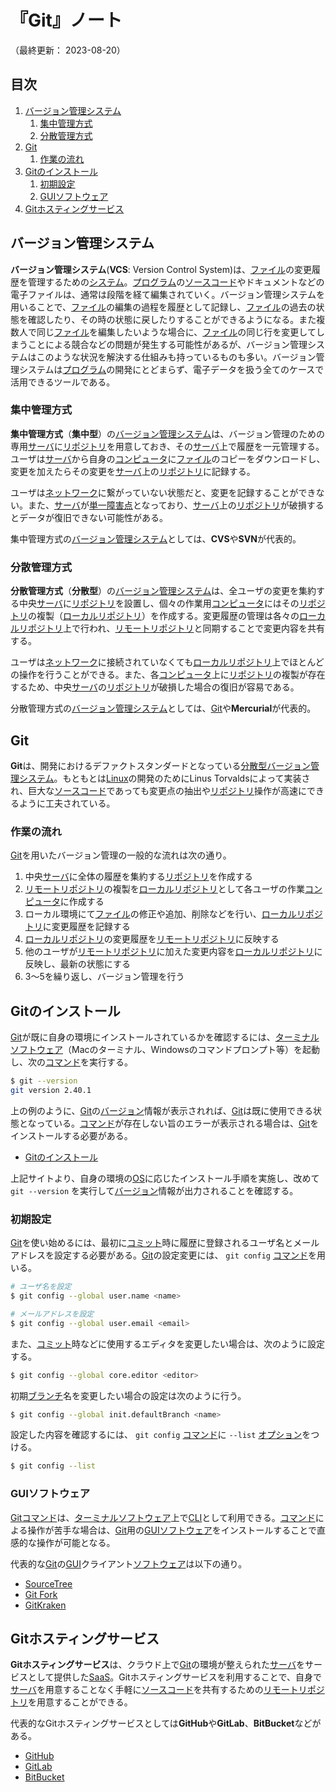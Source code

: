 # 『Git』ノート

（最終更新： 2023-08-20）


## 目次

1. [バージョン管理システム](#バージョン管理システム)
	1. [集中管理方式](#集中管理方式)
	1. [分散管理方式](#分散管理方式)
1. [Git](#git)
	1. [作業の流れ](#作業の流れ)
1. [Gitのインストール](#gitのインストール)
	1. [初期設定](#初期設定)
	1. [GUIソフトウェア](#guiソフトウェア)
1. [Gitホスティングサービス](#gitホスティングサービス)


## バージョン管理システム

**バージョン管理システム**(**VCS**: Version Control System)は、[ファイル](../../../../computer/software/_/chapters/file_system.md#ファイル)の変更履歴を管理するための[システム](../../../../system/_/chapters/system.md#システム)。[プログラム](../../../../programming/_/chapters/programming.md#プログラム)の[ソースコード](../../../../programming/_/chapters/programming.md#ソースコード)やドキュメントなどの電子ファイルは、通常は段階を経て編集されていく。バージョン管理システムを用いることで、[ファイル](../../../../computer/software/_/chapters/file_system.md#ファイル)の編集の過程を履歴として記録し、[ファイル](../../../../computer/software/_/chapters/file_system.md#ファイル)の過去の状態を確認したり、その時の状態に戻したりすることができるようになる。また複数人で同じ[ファイル](../../../../computer/software/_/chapters/file_system.md#ファイル)を編集したいような場合に、[ファイル](../../../../computer/software/_/chapters/file_system.md#ファイル)の同じ行を変更してしまうことによる競合などの問題が発生する可能性があるが、バージョン管理システムはこのような状況を解決する仕組みも持っているものも多い。バージョン管理システムは[プログラム](../../../../programming/_/chapters/programming.md#プログラム)の開発にとどまらず、電子データを扱う全てのケースで活用できるツールである。

### 集中管理方式

**集中管理方式**（**集中型**）の[バージョン管理システム](#バージョン管理システム)は、バージョン管理のための専用[サーバ](../../../../computer/_/chapters/computer.md#サーバ)に[リポジトリ](./create_repository.md#リポジトリ)を用意しておき、その[サーバ](../../../../computer/_/chapters/computer.md#サーバ)上で履歴を一元管理する。ユーザは[サーバ](../../../../computer/_/chapters/computer.md#サーバ)から自身の[コンピュータ](../../../../computer/_/chapters/computer.md#コンピュータ)に[ファイル](../../../../computer/software/_/chapters/file_system.md#ファイル)のコピーをダウンロードし、変更を加えたらその変更を[サーバ](../../../../computer/_/chapters/computer.md#サーバ)上の[リポジトリ](./create_repository.md#リポジトリ)に記録する。

ユーザは[ネットワーク](../../../../network/_/chapters/network.md#ネットワーク)に繋がっていない状態だと、変更を記録することができない。また、[サーバ](../../../../computer/_/chapters/computer.md#サーバ)が[単一障害点](../../../../system/_/chapters/system_architecture.md#単一障害点)となっており、[サーバ](../../../../computer/_/chapters/computer.md#サーバ)上の[リポジトリ](./create_repository.md#リポジトリ)が破損するとデータが復旧できない可能性がある。

集中管理方式の[バージョン管理システム](#バージョン管理システム)としては、**CVS**や**SVN**が代表的。

### 分散管理方式

**分散管理方式**（**分散型**）の[バージョン管理システム](#バージョン管理システム)は、全ユーザの変更を集約する中央[サーバ](../../../../computer/_/chapters/computer.md#サーバ)に[リポジトリ](./create_repository.md#リポジトリ)を設置し、個々の作業用[コンピュータ](../../../../computer/_/chapters/computer.md#コンピュータ)にはその[リポジトリ](./create_repository.md#リポジトリ)の複製（[ローカルリポジトリ](./record_history.md#ローカルリポジトリ)）を作成する。変更履歴の管理は各々の[ローカルリポジトリ](./record_history.md#ローカルリポジトリ)上で行われ、[リモートリポジトリ](./record_history.md#リモートリポジトリ)と同期することで変更内容を共有する。

ユーザは[ネットワーク](../../../../network/_/chapters/network.md#ネットワーク)に接続されていなくても[ローカルリポジトリ](./record_history.md#ローカルリポジトリ)上でほとんどの操作を行うことができる。また、各[コンピュータ](../../../../computer/_/chapters/computer.md#コンピュータ)上に[リポジトリ](./create_repository.md#リポジトリ)の複製が存在するため、中央[サーバ](../../../../computer/_/chapters/computer.md#サーバ)の[リポジトリ](./create_repository.md#リポジトリ)が破損した場合の復旧が容易である。

分散管理方式の[バージョン管理システム](#バージョン管理システム)としては、[Git](#git)や**Mercurial**が代表的。


## Git

**Git**は、開発におけるデファクトスタンダードとなっている[分散型](#分散管理方式)[バージョン管理システム](#バージョン管理システム)。もともとは[Linux](../../../../computer/software/_/chapters/operating_system.md#linux)の開発のためにLinus Torvaldsによって実装され、巨大な[ソースコード](../../../../programming/_/chapters/programming.md#ソースコード)であっても変更点の抽出や[リポジトリ](./create_repository.md#リポジトリ)操作が高速にできるように工夫されている。

### 作業の流れ

[Git](#git)を用いたバージョン管理の一般的な流れは次の通り。

1. 中央[サーバ](../../../../computer/_/chapters/computer.md#サーバ)に全体の履歴を集約する[リポジトリ](./create_repository.md#リポジトリ)を作成する
1. [リモートリポジトリ](./record_history.md#リモートリポジトリ)の複製を[ローカルリポジトリ](./record_history.md#ローカルリポジトリ)として各ユーザの作業[コンピュータ](../../../../computer/_/chapters/computer.md#コンピュータ)に作成する
1. ローカル環境にて[ファイル](../../../../computer/software/_/chapters/file_system.md#ファイル)の修正や追加、削除などを行い、[ローカルリポジトリ](./record_history.md#ローカルリポジトリ)に変更履歴を記録する
1. [ローカルリポジトリ](./record_history.md#ローカルリポジトリ)の変更履歴を[リモートリポジトリ](./record_history.md#リモートリポジトリ)に反映する
1. 他のユーザが[リモートリポジトリ](./record_history.md#リモートリポジトリ)に加えた変更内容を[ローカルリポジトリ](./record_history.md#ローカルリポジトリ)に反映し、最新の状態にする
1. 3～5を繰り返し、バージョン管理を行う


## Gitのインストール

[Git](#git)が既に自身の環境にインストールされているかを確認するには、[ターミナル](../../../../computer/linux/_/chapters/shell_and_terminal.md#ターミナル)[ソフトウェア](../../../../computer/software/_/chapters/software.md#応用ソフトウェア)（Macのターミナル、Windowsのコマンドプロンプト等）を起動し、次の[コマンド](../../../../computer/linux/_/chapters/basic_command.md#コマンド)を実行する。

```sh
$ git --version
git version 2.40.1
```

上の例のように、[Git](#git)の[バージョン](../../../../computer/software/_/chapters/package.md#バージョン)情報が表示されれば、[Git](#git)は既に使用できる状態となっている。[コマンド](../../../../computer/linux/_/chapters/basic_command.md#コマンド)が存在しない旨のエラーが表示される場合は、[Git](#git)をインストールする必要がある。

- [Gitのインストール](https://git-scm.com/book/en/v2/Getting-Started-Installing-Git)

上記サイトより、自身の環境の[OS](../../../../computer/software/_/chapters/operating_system.md#オペレーティングシステム)に応じたインストール手順を実施し、改めて `git --version` を実行して[バージョン](../../../../computer/software/_/chapters/package.md#バージョン)情報が出力されることを確認する。

### 初期設定

[Git](#git)を使い始めるには、最初に[コミット](./record_history.md#コミット)時に履歴に登録されるユーザ名とメールアドレスを設定する必要がある。[Git](#git)の設定変更には、 `git config` [コマンド](../../../../computer/linux/_/chapters/basic_command.md#コマンド)を用いる。

```sh
# ユーザ名を設定
$ git config --global user.name <name>

# メールアドレスを設定
$ git config --global user.email <email>
```

また、[コミット](./record_history.md#コミット)時などに使用するエディタを変更したい場合は、次のように設定する。

```sh
$ git config --global core.editor <editor>
```

初期[ブランチ](./branch.md#ブランチ)名を変更したい場合の設定は次のように行う。

```sh
$ git config --global init.defaultBranch <name>
```

設定した内容を確認するには、 `git config` [コマンド](../../../../computer/linux/_/chapters/basic_command.md#コマンド)に `--list` [オプション](../../../../computer/linux/_/chapters/basic_command.md#オプション)をつける。

```sh
$ git config --list
```

### GUIソフトウェア

[Git](#git)[コマンド](../../../../computer/linux/_/chapters/basic_command.md#コマンド)は、[ターミナル](../../../../computer/linux/_/chapters/shell_and_terminal.md#ターミナル)[ソフトウェア](../../../../computer/software/_/chapters/software.md#応用ソフトウェア)上で[CLI](../../../../computer/software/_/chapters/software.md#cui)として利用できる。[コマンド](../../../../computer/linux/_/chapters/basic_command.md#コマンド)による操作が苦手な場合は、[Git](#git)用の[GUI](../../../../computer/software/_/chapters/software.md#gui)[ソフトウェア](../../../../computer/software/_/chapters/software.md#応用ソフトウェア)をインストールすることで直感的な操作が可能となる。

代表的な[Git](#git)の[GUI](../../../../computer/software/_/chapters/software.md#gui)クライアント[ソフトウェア](../../../../computer/software/_/chapters/software.md#応用ソフトウェア)は以下の通り。

- [SourceTree](https://www.sourcetreeapp.com/)
- [Git Fork](https://git-fork.com/)
- [GitKraken](https://www.gitkraken.com/)


## Gitホスティングサービス

**Gitホスティングサービス**は、クラウド上で[Git](#git)の環境が整えられた[サーバ](../../../../computer/_/chapters/computer.md#サーバ)をサービスとして提供した[SaaS](../../../../system/_/chapters/system_architecture.md#saas)。Gitホスティングサービスを利用することで、自身で[サーバ](../../../../computer/_/chapters/computer.md#サーバ)を用意することなく手軽に[ソースコード](../../../../programming/_/chapters/programming.md#ソースコード)を共有するための[リモートリポジトリ](./record_history.md#リモートリポジトリ)を用意することができる。

代表的なGitホスティングサービスとしては**GitHub**や**GitLab**、**BitBucket**などがある。

- [GitHub](https://github.co.jp/)
- [GitLab](https://about.gitlab.com/)
- [BitBucket](https://bitbucket.org/)
